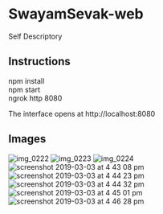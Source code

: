# SwayamSevak-web
Self Descriptory

## Instructions
npm install  
npm start  
ngrok http 8080  

The interface opens at http://localhost:8080

## Images
![img_0222](https://user-images.githubusercontent.com/29799995/53694494-c7261180-3dd5-11e9-900c-875a0d49e7e2.PNG)
![img_0223](https://user-images.githubusercontent.com/29799995/53694495-c7bea800-3dd5-11e9-80c7-bc19b9b43671.PNG)
![img_0224](https://user-images.githubusercontent.com/29799995/53694496-c7bea800-3dd5-11e9-8837-d1c12fb822a3.PNG)
![screenshot 2019-03-03 at 4 43 08 pm](https://user-images.githubusercontent.com/29799995/53694497-c7bea800-3dd5-11e9-9601-4458c287bd78.png)
![screenshot 2019-03-03 at 4 44 23 pm](https://user-images.githubusercontent.com/29799995/53694498-c8573e80-3dd5-11e9-9935-35abd0cbd2c8.png)
![screenshot 2019-03-03 at 4 44 32 pm](https://user-images.githubusercontent.com/29799995/53694499-c8573e80-3dd5-11e9-8957-23dfe60f0e28.png)
![screenshot 2019-03-03 at 4 45 01 pm](https://user-images.githubusercontent.com/29799995/53694500-c8573e80-3dd5-11e9-8294-175964562f8d.png)
![screenshot 2019-03-03 at 4 46 28 pm](https://user-images.githubusercontent.com/29799995/53694501-c8efd500-3dd5-11e9-9005-42e7704503c7.png)
